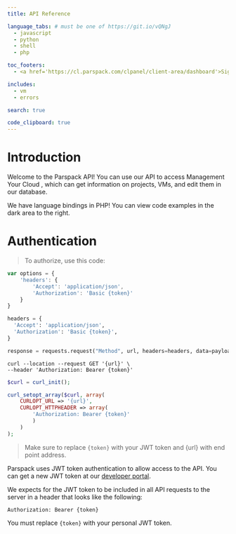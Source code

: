 ```yaml
---
title: API Reference

language_tabs: # must be one of https://git.io/vQNgJ
  - javascript
  - python
  - shell
  - php

toc_footers:
  - <a href='https://cl.parspack.com/clpanel/client-area/dashboard'>Sign Up for a JWT token</a>

includes:
  - vm
  - errors

search: true

code_clipboard: true
---
```


# Introduction

Welcome to the Parspack API! You can use our API to access Management Your Cloud , which can get information on projects, VMs, and edit them in our database.

We have language bindings in PHP! You can view code examples in the dark area to the right.

# Authentication

> To authorize, use this code:


```javascript
var options = {
    'headers': {
        'Accept': 'application/json',
        'Authorization': 'Basic {token}'
    }
}
```

```python
headers = {
  'Accept': 'application/json',
  'Authorization': 'Basic {token}',
}

response = requests.request("Method", url, headers=headers, data=payload, files=files)
```


```shell
curl --location --request GET '{url}' \
--header 'Authorization: Bearer {token}'
```

```php
$curl = curl_init();

curl_setopt_array($curl, array(
    CURLOPT_URL => '{url}',
    CURLOPT_HTTPHEADER => array(
        'Authorization: Bearer {token}'
        )
    )
);
```

> Make sure to replace `{token}` with your JWT token and {url} with end point address.

Parspack uses JWT token authentication to allow access to the API. You can get a new JWT token at our [developer portal](https://cl.parspack.com/clients/cloud3/servers).

We expects for the JWT token to be included in all API requests to the server in a header that looks like the following:

`Authorization: Bearer {token}`

<aside class="notice">
You must replace <code>{token}</code> with your personal JWT token.
</aside>



